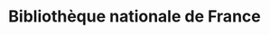 ---
title: Bibliothèque nationale de France 
member_url: https://www.bnf.fr/fr
country: France
series: ["country"] 
tags: ["members"]
categories: ["Libraries"]
summary: "the National Library of France."
press:
active: true
layout: members 
showReadTime: false
showDate: false
permalink: ""
date: 
--- 